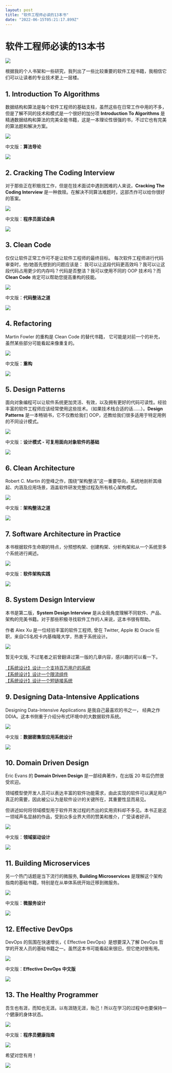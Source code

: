 ```yaml
---
layout: post
title: "软件工程师必读的13本书"
date: "2022-06-15T05:21:17.899Z"
---
```

软件工程师必读的13本书
============

![](https://blog-1259586045.cos.ap-shanghai.myqcloud.com/clipboard_20220614_120526.png)

根据我的个人书架和一些研究，我列出了一些比较重要的软件工程书籍，我相信它们可以让读者的专业技术更上一层楼。

1\. Introduction To Algorithms
------------------------------

数据结构和算法是每个软件工程师的基础支柱，虽然这些在日常工作中用的不多，但是了解不同的技术和模式是一个很好的加分项 **Introduction To Algorithms** 是精通数据结构和算法的完美全能书籍，这是一本理论性很强的书，不过它也有完美的算法题和解决方案。

![](https://blog-1259586045.cos.ap-shanghai.myqcloud.com/clipboard_20220614_015602.png)

中文版：**算法导论**

![](https://blog-1259586045.cos.ap-shanghai.myqcloud.com/clipboard_20220614_020033.png)

2\. Cracking The Coding Interview
---------------------------------

对于那些正在积极找工作，但是在技术面试中遇到困难的人来说，**Cracking The Coding Interview** 是一种救赎。在解决不同算法难题时，这部杰作可以给你很好的答案。

![](https://blog-1259586045.cos.ap-shanghai.myqcloud.com/clipboard_20220614_021210.png)

中文版：**程序员面试金典**

![](https://blog-1259586045.cos.ap-shanghai.myqcloud.com/clipboard_20220614_020924.png)

3\. Clean Code
--------------

仅仅让软件正常工作可不是让软件工程师的最终目标。 每次软件工程师进行代码审查时，他/她首先想到的问题应该是： 我可以让这段代码更高效吗？我可以让这段代码占用更少的内存吗？代码是否整洁？我可以使用不同的 OOP 技术吗？而 **Clean Code** 肯定可以帮助您提高重构的技能。

![](https://blog-1259586045.cos.ap-shanghai.myqcloud.com/clipboard_20220614_023658.png)

中文版：**代码整洁之道**

![](https://blog-1259586045.cos.ap-shanghai.myqcloud.com/clipboard_20220614_023957.png)

4\. Refactoring
---------------

Martin Fowler 的重构是 Clean Code 的替代书籍， 它可能是对前一个的补充，虽然某些部分可能看起来像重复的。

![](https://blog-1259586045.cos.ap-shanghai.myqcloud.com/clipboard_20220614_024956.png)

中文版：**重构**

![](https://blog-1259586045.cos.ap-shanghai.myqcloud.com/clipboard_20220614_025128.png)

5\. Design Patterns
-------------------

面向对象编程可以让软件系统更加灵活、有效，以及拥有更好的代码可读性。经验丰富的软件工程师应该经常使用这些技术。（如果技术栈合适的话……）。**Design Patterns** 是一本畅销书，它不仅教给我们 OOP，还教给我们很多适用于特定用例的不同设计模式。

![](https://blog-1259586045.cos.ap-shanghai.myqcloud.com/clipboard_20220614_031628.png)

中文版：**设计模式 - 可复用面向对象软件的基础**

![](https://blog-1259586045.cos.ap-shanghai.myqcloud.com/clipboard_20220614_035110.png)

6\. Clean Architecture
----------------------

Robert C. Martin 的登峰之作，围绕“架构整洁”这一重要导向，系统地剖析其缘起、内涵及应用场景，涵盖软件研发完整过程及所有核心架构模式。

![](https://blog-1259586045.cos.ap-shanghai.myqcloud.com/clipboard_20220614_035921.png)

中文版：**架构整洁之道**

![](https://blog-1259586045.cos.ap-shanghai.myqcloud.com/clipboard_20220614_035540.png)

7\. Software Architecture in Practice
-------------------------------------

本书根据软件生命期的特点，分预想构架、创建构架、分析构架和从一个系统至多个系统进行阐述。

![](https://blog-1259586045.cos.ap-shanghai.myqcloud.com/clipboard_20220614_040636.png)

中文版：**软件架构实践**

![](https://blog-1259586045.cos.ap-shanghai.myqcloud.com/clipboard_20220614_040542.png)

8\. System Design Interview
---------------------------

本书是第二版，**System Design Interview** 是从全局角度理解不同软件、产品、架构的完美书籍。对于那些积极寻找软件工作的人来说，这本书很有帮助。

作者 Alex Xu 是一位经验丰富的软件工程师, 曾在 Twitter, Apple 和 Oracle 任职，来自CS名校卡内基梅隆大学，热衷于系统设计。

![](https://blog-1259586045.cos.ap-shanghai.myqcloud.com/clipboard_20220614_042042.png)

暂无中文版, 不过笔者之前曾翻译过第一版的几章内容，感兴趣的可以看一下。

[【系统设计】设计一个支持百万用户的系统](https://www.cnblogs.com/myshowtime/p/16287193.html)  
[【系统设计】设计一个限流组件](https://www.cnblogs.com/myshowtime/p/16313623.html)  
[【系统设计】设计一个短链接系统](https://www.cnblogs.com/myshowtime/p/16316654.html)

9\. Designing Data-Intensive Applications
-----------------------------------------

Designing Data-Intensive Applications 是我自己最喜欢的书之一， 经典之作 DDIA。这本书侧重于介绍分布式环境中的大数据软件系统。

![](https://blog-1259586045.cos.ap-shanghai.myqcloud.com/clipboard_20220614_042257.png)

中文版：**数据密集型应用系统设计**

![](https://blog-1259586045.cos.ap-shanghai.myqcloud.com/clipboard_20220614_043043.png)

10\. Domain Driven Design
-------------------------

Eric Evans 的 **Domain Driven Design** 是一部经典著作，在出版 20 年后仍然很受欢迎。

领域模型使开发人员可以表达丰富的软件功能需求，由此实现的软件可以满足用户真正的需要，因此被公认为是软件设计的关键所在，其重要性显而易见。

但讲述如何将领域模型用于软件开发过程的杰出的实用资料却不多见。本书正是这一领域声名显赫的作品，受到众多业界大师的赞美和推介，广受读者好评。

![](https://blog-1259586045.cos.ap-shanghai.myqcloud.com/clipboard_20220614_043203.png)

中文版：**领域驱动设计**

![](https://blog-1259586045.cos.ap-shanghai.myqcloud.com/clipboard_20220614_043746.png)

11\. Building Microservices
---------------------------

另一个热门话题是当下流行的微服务, **Building Microservices** 是理解这个架构指南的基础书籍，特别是在从单体系统开始迁移到微服务。

![](https://blog-1259586045.cos.ap-shanghai.myqcloud.com/clipboard_20220614_044347.png)

中文版：**微服务设计**

![](https://blog-1259586045.cos.ap-shanghai.myqcloud.com/clipboard_20220614_045346.png)

12\. Effective DevOps
---------------------

DevOps 的氛围在快速增长，《 Effective DevOps》是想要深入了解 DevOps 哲学的开发人员的基础书籍之一。虽然这本书可能看起来很旧，但它绝对很有用。

![](https://blog-1259586045.cos.ap-shanghai.myqcloud.com/clipboard_20220614_050035.png)

中文版：**Effective DevOps 中文版**

![](https://blog-1259586045.cos.ap-shanghai.myqcloud.com/clipboard_20220614_050141.png)

13\. The Healthy Programmer
---------------------------

吾生也有涯，而知也无涯。以有涯随无涯，殆己！所以在学习的过程中也要保持一个健康的身体状态。

![](https://blog-1259586045.cos.ap-shanghai.myqcloud.com/clipboard_20220615_084427.png)

中文版：**程序员健康指南**

![](https://blog-1259586045.cos.ap-shanghai.myqcloud.com/clipboard_20220615_083626.png)

希望对您有用！

![](https://blog-1259586045.cos.ap-shanghai.myqcloud.com/xdfsdfds.png)